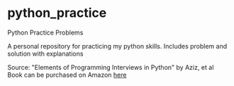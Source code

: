# python_practice

Python Practice Problems

A personal repository for practicing my python skills. Includes problem and solution with explanations

Source: "Elements of Programming Interviews in Python" by Aziz, et al \
Book can be purchased on Amazon [here](https://www.amazon.com/Elements-Programming-Interviews-Python-Insiders/dp/1537713949/ref=sr_1_3?dchild=1&keywords=elements+of+programming+interviews+in+python&qid=1610125788&sr=8-3)
